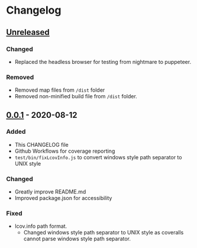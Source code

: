 # Changelog

## [Unreleased]

### Changed
- Replaced the headless browser for testing from nightmare to puppeteer.

### Removed
- Removed map files from `/dist` folder
- Removed non-minified build file from `/dist` folder.

## [0.0.1] - 2020-08-12

### Added

- This CHANGELOG file
- Github Workflows for coverage reporting
- `test/bin/fixLcovInfo.js` to convert windows style path separator to UNIX style 

### Changed
- Greatly improve README.md
- Improved package.json for accessibility

### Fixed
- lcov.info path format.  
  * Changed windows style path separator to UNIX style as coveralls cannot parse windows style path separator.
  
[Unreleased]: https://github.com/Hinaser/xspy/compare/v0.0.1...v0.0.2
[0.0.1]: https://github.com/Hinaser/xspy/releases/tag/v0.0.1
